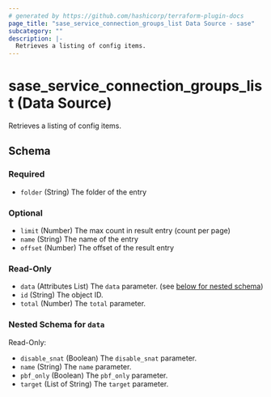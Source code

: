 ```yaml
---
# generated by https://github.com/hashicorp/terraform-plugin-docs
page_title: "sase_service_connection_groups_list Data Source - sase"
subcategory: ""
description: |-
  Retrieves a listing of config items.
---
```


# sase_service_connection_groups_list (Data Source)

Retrieves a listing of config items.



<!-- schema generated by tfplugindocs -->
## Schema

### Required

- `folder` (String) The folder of the entry

### Optional

- `limit` (Number) The max count in result entry (count per page)
- `name` (String) The name of the entry
- `offset` (Number) The offset of the result entry

### Read-Only

- `data` (Attributes List) The `data` parameter. (see [below for nested schema](#nestedatt--data))
- `id` (String) The object ID.
- `total` (Number) The `total` parameter.

<a id="nestedatt--data"></a>
### Nested Schema for `data`

Read-Only:

- `disable_snat` (Boolean) The `disable_snat` parameter.
- `name` (String) The `name` parameter.
- `pbf_only` (Boolean) The `pbf_only` parameter.
- `target` (List of String) The `target` parameter.


